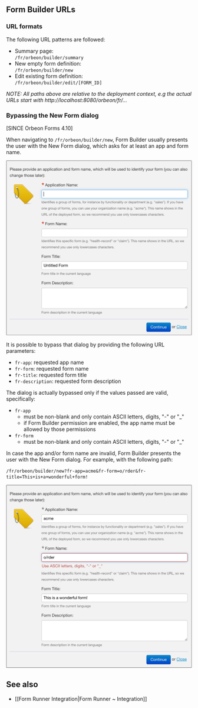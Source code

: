 ## Form Builder URLs

### URL formats

The following URL patterns are followed:

- Summary page:  
    `/fr/orbeon/builder/summary`
- New empty form definition:  
    `/fr/orbeon/builder/new`
- Edit existing form definition:  
    `/fr/orbeon/builder/edit/[FORM_ID]`

_NOTE: All paths above are relative to the deployment context, e.g the actual URLs start with http://localhost:8080/orbeon/fr/..._

### Bypassing the New Form dialog

[SINCE Orbeon Forms 4.10]

When navigating to `/fr/orbeon/builder/new`, Form Builder usually presents the user with the New Form dialog, which asks for at least an app and form name.

![New Form Dialog](images/fb-new-form-dialog.png)

It is possible to bypass that dialog by providing the following URL parameters:

- `fr-app`: requested app name
- `fr-form`: requested form name
- `fr-title`: requested form title
- `fr-description`: requested form description

The dialog is actually bypassed only if the values passed are valid, specifically:

- `fr-app`
  - must be non-blank and only contain ASCII letters, digits, "-" or "_"
  - if Form Builder permission are enabled, the app name must be allowed by those permissions
- `fr-form`
  - must be non-blank and only contain ASCII letters, digits, "-" or "_"

In case the app and/or form name are invalid, Form Builder presents the user with the New Form dialog. For example, with the following path:

```
/fr/orbeon/builder/new?fr-app=acme&fr-form=o/rder&fr-title=This+is+a+wonderful+form!
```

![New Form Dialog with Error](images/fb-new-form-dialog-error.png)

## See also

- [[Form Runner Integration|Form Runner ~ Integration]]